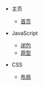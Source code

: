 - 主页
  - [首页](README.md "首页")
- JavaScript  
  - [闭包](closure.md "闭包")  
  - [原型](prototype.md "原型")  
  
- CSS  
  - [布局](layout.md "布局")